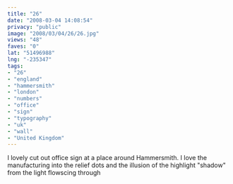 ```yaml
---
title: "26"
date: "2008-03-04 14:08:54"
privacy: "public"
image: "2008/03/04/26/26.jpg"
views: "48"
faves: "0"
lat: "51496988"
lng: "-235347"
tags:
- "26"
- "england"
- "hammersmith"
- "london"
- "numbers"
- "office"
- "sign"
- "typography"
- "uk"
- "wall"
- "United Kingdom"
---
```

I lovely cut out office sign at a place around Hammersmith. I love the manufacturing into the relief dots and the illusion of the highlight &quot;shadow&quot; from the light flowscing through<a href="/photos/2008/03/06/26"></a>
